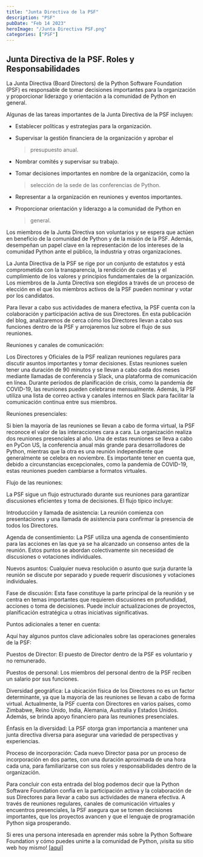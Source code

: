 ```yaml
---
title: "Junta Directiva de la PSF"
description: "PSF"
pubDate: "Feb 14 2023"
heroImage: "/Junta Directiva PSF.png"
categories: ["PSF"]
---
```


## Junta Directiva de la PSF. Roles y Responsabilidades

La Junta Directiva (Board Directors) de la Python Software Foundation
(PSF) es responsable de tomar decisiones importantes para la
organización y proporcionar liderazgo y orientación a la comunidad de
Python en general.

Algunas de las tareas importantes de la Junta Directiva de la PSF
incluyen:

- Establecer políticas y estrategias para la organización.

- Supervisar la gestión financiera de la organización y aprobar el
  > presupuesto anual.

- Nombrar comités y supervisar su trabajo.

- Tomar decisiones importantes en nombre de la organización, como la
  > selección de la sede de las conferencias de Python.

- Representar a la organización en reuniones y eventos importantes.

- Proporcionar orientación y liderazgo a la comunidad de Python en
  > general.

Los miembros de la Junta Directiva son voluntarios y se espera que
actúen en beneficio de la comunidad de Python y de la misión de la PSF.
Además, desempeñan un papel clave en la representación de los intereses
de la comunidad Python ante el público, la industria y otras
organizaciones.

La Junta Directiva de la PSF se rige por un conjunto de estatutos y está
comprometida con la transparencia, la rendición de cuentas y el
cumplimiento de los valores y principios fundamentales de la
organización. Los miembros de la Junta Directiva son elegidos a través
de un proceso de elección en el que los miembros activos de la PSF
pueden nominar y votar por los candidatos.

Para llevar a cabo sus actividades de manera efectiva, la PSF cuenta con
la colaboración y participación activa de sus Directores. En esta
publicación del blog, analizaremos de cerca cómo los Directores llevan a
cabo sus funciones dentro de la PSF y arrojaremos luz sobre el flujo de
sus reuniones.

Reuniones y canales de comunicación:

Los Directores y Oficiales de la PSF realizan reuniones regulares para
discutir asuntos importantes y tomar decisiones. Estas reuniones suelen
tener una duración de 90 minutos y se llevan a cabo cada dos meses
mediante llamadas de conferencia y Slack, una plataforma de comunicación
en línea. Durante períodos de planificación de crisis, como la pandemia
de COVID-19, las reuniones pueden celebrarse mensualmente. Además, la
PSF utiliza una lista de correo activa y canales internos en Slack para
facilitar la comunicación continua entre sus miembros.

Reuniones presenciales:

Si bien la mayoría de las reuniones se llevan a cabo de forma virtual,
la PSF reconoce el valor de las interacciones cara a cara. La
organización realiza dos reuniones presenciales al año. Una de estas
reuniones se lleva a cabo en PyCon US, la conferencia anual más grande
para desarrolladores de Python, mientras que la otra es una reunión
independiente que generalmente se celebra en noviembre. Es importante
tener en cuenta que, debido a circunstancias excepcionales, como la
pandemia de COVID-19, estas reuniones pueden cambiarse a formatos
virtuales.

Flujo de las reuniones:

La PSF sigue un flujo estructurado durante sus reuniones para garantizar
discusiones eficientes y toma de decisiones. El flujo típico incluye:

Introducción y llamada de asistencia: La reunión comienza con
presentaciones y una llamada de asistencia para confirmar la presencia
de todos los Directores.

Agenda de consentimiento: La PSF utiliza una agenda de consentimiento
para las acciones en las que ya se ha alcanzado un consenso antes de la
reunión. Estos puntos se abordan colectivamente sin necesidad de
discusiones o votaciones individuales.

Nuevos asuntos: Cualquier nueva resolución o asunto que surja durante la
reunión se discute por separado y puede requerir discusiones y
votaciones individuales.

Fase de discusión: Esta fase constituye la parte principal de la reunión
y se centra en temas importantes que requieren discusiones en
profundidad, acciones o toma de decisiones. Puede incluir
actualizaciones de proyectos, planificación estratégica u otras
iniciativas significativas.

Puntos adicionales a tener en cuenta:

Aquí hay algunos puntos clave adicionales sobre las operaciones
generales de la PSF:

Puestos de Director: El puesto de Director dentro de la PSF es
voluntario y no remunerado.

Puestos de personal: Los miembros del personal dentro de la PSF reciben
un salario por sus funciones.

Diversidad geográfica: La ubicación física de los Directores no es un
factor determinante, ya que la mayoría de las reuniones se llevan a cabo
de forma virtual. Actualmente, la PSF cuenta con Directores en varios
países, como Zimbabwe, Reino Unido, India, Alemania, Australia y Estados
Unidos. Además, se brinda apoyo financiero para las reuniones
presenciales.

Énfasis en la diversidad: La PSF otorga gran importancia a mantener una
junta directiva diversa para asegurar una variedad de perspectivas y
experiencias.

Proceso de incorporación: Cada nuevo Director pasa por un proceso de
incorporación en dos partes, con una duración aproximada de una hora
cada una, para familiarizarse con sus roles y responsabilidades dentro
de la organización.

Para concluir con esta entrada del blog podemos decir que la Python
Software Foundation confía en la participación activa y la colaboración
de sus Directores para llevar a cabo sus actividades de manera efectiva.
A través de reuniones regulares, canales de comunicación virtuales y
encuentros presenciales, la PSF asegura que se tomen decisiones
importantes, que los proyectos avancen y que el lenguaje de programación
Python siga prosperando.  
  
Si eres una persona interesada en aprender más sobre la Python Software
Foundation y cómo puedes unirte a la comunidad de Python, ¡visita su
sitio web hoy mismo!
[<u>\[aqui\]</u>](https://www.python.org/psf/about/)
